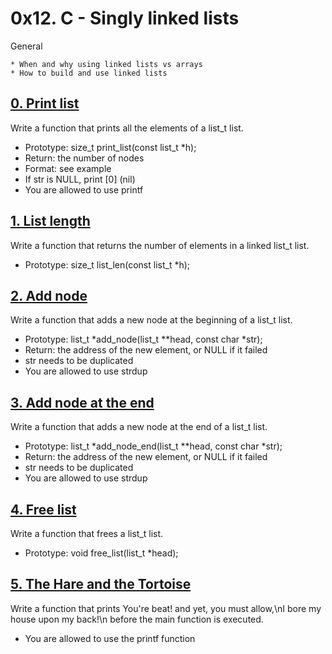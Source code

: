# 0x12. C - Singly linked lists
General

	* When and why using linked lists vs arrays
	* How to build and use linked lists

## [0. Print list](0-print_list.c "print_list")
Write a function that prints all the elements of a list_t list.

* Prototype: size_t print_list(const list_t *h);
* Return: the number of nodes
* Format: see example
* If str is NULL, print [0] (nil)
* You are allowed to use printf

## [1. List length](1-list_len.c "len")
Write a function that returns the number of elements in a linked list_t list.

* Prototype: size_t list_len(const list_t *h);

## [2. Add node](2-add_node.c "add")
Write a function that adds a new node at the beginning of a list_t list.

* Prototype: list_t *add_node(list_t **head, const char *str);
* Return: the address of the new element, or NULL if it failed
* str needs to be duplicated
* You are allowed to use strdup

## [3. Add node at the end](3-add_node_end.c "add_end")
Write a function that adds a new node at the end of a list_t list.

* Prototype: list_t *add_node_end(list_t **head, const char *str);
* Return: the address of the new element, or NULL if it failed
* str needs to be duplicated
* You are allowed to use strdup

## [4. Free list](4-free_list.c "free")
Write a function that frees a list_t list.

* Prototype: void free_list(list_t *head);

## [5. The Hare and the Tortoise](100-first.c "first")
Write a function that prints You're beat! and yet, you must allow,\nI bore my house upon my back!\n before the main function is executed.

* You are allowed to use the printf function

